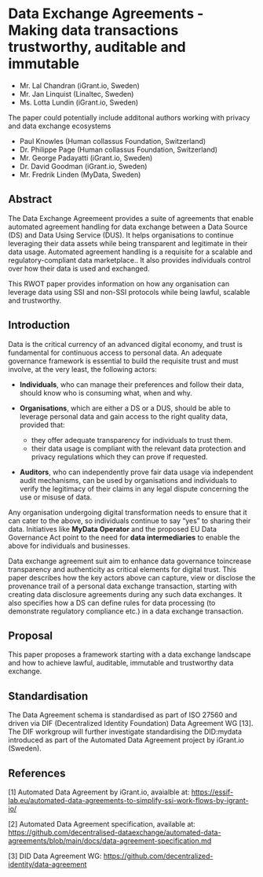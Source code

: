 # Data Exchange Agreements - Making data transactions trustworthy, auditable and immutable

- Mr. Lal Chandran (iGrant.io, Sweden)
- Mr. Jan Linquist (Linaltec, Sweden)
- Ms. Lotta Lundin (iGrant.io, Sweden)

The paper could potentially include additonal authors working with privacy and data exchange ecosystems

- Paul Knowles (Human collassus Foundation, Switzerland)
- Dr. Philippe Page (Human collassus Foundation, Switzerland)
- Mr. George Padayatti (iGrant.io, Sweden) 
- Dr. David Goodman (iGrant.io, Sweden)
- Mr. Fredrik Linden (MyData, Sweden)

## Abstract

The Data Exchange Agreemeent provides a suite of agreements that enable automated agreement handling for data exchange between a Data Source (DS) and Data Using Service (DUS). It helps organisations to continue leveraging their data assets while being transparent and legitimate in their data usage. Automated agreement handling is a requisite for a scalable and regulatory-compliant data marketplace.. It also provides individuals control over how their data is used and exchanged.

This RWOT paper provides information on how any organisation can leverage data using SSI and non-SSI protocols while being lawful, scalable and trustworthy.

## Introduction

Data is the ​critical currency of an advanced digital economy, and trust is fundamental for continuous access to personal data. An adequate governance framework is essential to build the requisite trust and must involve, at the very least, the following actors:

- **Individuals**, who can manage their preferences and follow their data, should know who is consuming what, when and why.

- **Organisations**, which are either a DS or a DUS, should be able to leverage personal data and gain access to the right quality data, provided that:

   - they offer adequate transparency for individuals to trust them.
   - their data usage is compliant with the relevant data protection and privacy regulations which they can prove if requested.

- **Auditors**, who can independently prove fair data usage via independent audit mechanisms, can be used by organisations and individuals to ​verify the legitimacy of their claims in any legal dispute concerning the use or misuse of data.

Any organisation undergoing digital transformation needs to ensure that it can cater to the above, so individuals continue to say “yes” to sharing their data. Initiatives like **MyData Operator** and the proposed EU Data Governance Act point to the need for **data intermediaries** ​to enable the above for individuals and businesses.

Data exchange agreement suit aim to enhance data governance to ​increase transparency and authenticity as ​critical elements for digital trust. This paper describes how the key actors above can capture, view or disclose the provenance trail of a personal data exchange transaction​,​ starting with ​creating data disclosure agreements during any such data exchanges. It also specifies how a DS can define rules for data processing (to demonstrate regulatory compliance etc.) in a data exchange transaction.

## Proposal

This paper proposes a framework starting with a data exchange landscape and how to achieve lawful, auditable, immutable and trustworthy data exchange. 

## Standardisation

The Data Agreement schema is standardised as part of ISO 27560 and driven via DIF (Decentralized Identity Foundation) Data Agreement WG [13]. The DIF workgroup will further investigate standardising the DID:mydata introduced as part of the Automated Data Agreement project by iGrant.io (Sweden).

## References

[1] Automated Data Agreement by iGrant.io, avaialble at: https://essif-lab.eu/automated-data-agreements-to-simplify-ssi-work-flows-by-igrant-io/

[2] Automated Data Agreement specification, available at: https://github.com/decentralised-dataexchange/automated-data-agreements/blob/main/docs/data-agreement-specification.md

[3] DID Data Agreement WG: https://github.com/decentralized-identity/data-agreement

